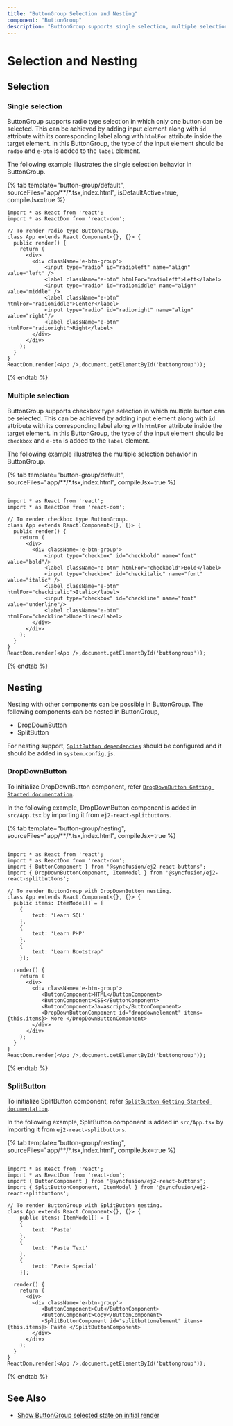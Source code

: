 ```yaml
---
title: "ButtonGroup Selection and Nesting"
component: "ButtonGroup"
description: "ButtonGroup supports single selection, multiple selection, nesting with dropdownbutton and splitbutton components."
---
```


# Selection and Nesting

## Selection

### Single selection

ButtonGroup supports radio type selection in which only one button can be selected. This can be achieved by adding input element
along with `id` attribute with its corresponding label along with `htmlFor` attribute inside the target element. In this ButtonGroup,
the type of the input element should be `radio` and `e-btn` is added to the `label` element.

The following example illustrates the single selection behavior in ButtonGroup.

{% tab template="button-group/default", sourceFiles="app/**/*.tsx,index.html", isDefaultActive=true, compileJsx=true %}

```tsx
import * as React from 'react';
import * as ReactDom from 'react-dom';

// To render radio type ButtonGroup.
class App extends React.Component<{}, {}> {
  public render() {
    return (
      <div>
        <div className='e-btn-group'>
            <input type="radio" id="radioleft" name="align" value="left" />
            <label className="e-btn" htmlFor="radioleft">Left</label>
            <input type="radio" id="radiomiddle" name="align" value="middle" />
            <label className="e-btn" htmlFor="radiomiddle">Center</label>
            <input type="radio" id="radioright" name="align" value="right"/>
            <label className="e-btn" htmlFor="radioright">Right</label>
        </div>
      </div>
    );
  }
}
ReactDom.render(<App />,document.getElementById('buttongroup'));

```

{% endtab %}

### Multiple selection

ButtonGroup supports checkbox type selection in which multiple button can be selected. This can be achieved by adding input element
along with `id` attribute with its corresponding label along with `htmlFor` attribute inside the target element. In this ButtonGroup,
the type of the input element should be `checkbox` and `e-btn` is added to the `label` element.

The following example illustrates the multiple selection behavior in ButtonGroup.

{% tab template="button-group/default", sourceFiles="app/**/*.tsx,index.html", compileJsx=true %}

```tsx

import * as React from 'react';
import * as ReactDom from 'react-dom';

// To render checkbox type ButtonGroup.
class App extends React.Component<{}, {}> {
  public render() {
    return (
      <div>
        <div className='e-btn-group'>
            <input type="checkbox" id="checkbold" name="font" value="bold"/>
            <label className="e-btn" htmlFor="checkbold">Bold</label>
            <input type="checkbox" id="checkitalic" name="font" value="italic" />
            <label className="e-btn" htmlFor="checkitalic">Italic</label>
            <input type="checkbox" id="checkline" name="font" value="underline"/>
            <label className="e-btn" htmlFor="checkline">Underline</label>
        </div>
      </div>
    );
  }
}
ReactDom.render(<App />,document.getElementById('buttongroup'));

```

{% endtab %}

## Nesting

Nesting with other components can be possible in ButtonGroup. The following components can be nested in ButtonGroup,
* DropDownButton
* SplitButton

For nesting support, [`SplitButton dependencies`](./../split-button/getting-started#dependencies) should be configured and
it should be added in `system.config.js`.

### DropDownButton

To initialize DropDownButton component, refer [`DropDownButton Getting Started documentation`](./../drop-down-button/getting-started).

In the following example, DropDownButton component is added in `src/App.tsx` by importing it from `ej2-react-splitbuttons`.

{% tab template="button-group/nesting", sourceFiles="app/**/*.tsx,index.html", compileJsx=true %}

```tsx

import * as React from 'react';
import * as ReactDom from 'react-dom';
import { ButtonComponent } from '@syncfusion/ej2-react-buttons';
import { DropDownButtonComponent, ItemModel } from '@syncfusion/ej2-react-splitbuttons';

// To render ButtonGroup with DropDownButton nesting.
class App extends React.Component<{}, {}> {
  public items: ItemModel[] = [
    {
        text: 'Learn SQL'
    },
    {
        text: 'Learn PHP'
    },
    {
        text: 'Learn Bootstrap'
    }];

  render() {
    return (
      <div>
        <div className='e-btn-group'>
           <ButtonComponent>HTML</ButtonComponent>
           <ButtonComponent>CSS</ButtonComponent>
           <ButtonComponent>Javascript</ButtonComponent>
           <DropDownButtonComponent id="dropdownelement" items={this.items}> More </DropDownButtonComponent>
        </div>
      </div>
    );
  }
}
ReactDom.render(<App />,document.getElementById('buttongroup'));

```

{% endtab %}

### SplitButton

To initialize SplitButton component, refer [`SplitButton Getting Started documentation`](../split-button/getting-started).

In the following example, SplitButton component is added in `src/App.tsx` by importing it from `ej2-react-splitbuttons`.

{% tab template="button-group/nesting", sourceFiles="app/**/*.tsx,index.html", compileJsx=true %}

```tsx

import * as React from 'react';
import * as ReactDom from 'react-dom';
import { ButtonComponent } from '@syncfusion/ej2-react-buttons';
import { SplitButtonComponent, ItemModel } from '@syncfusion/ej2-react-splitbuttons';

// To render ButtonGroup with SplitButton nesting.
class App extends React.Component<{}, {}> {
    public items: ItemModel[] = [
    {
        text: 'Paste'
    },
    {
        text: 'Paste Text'
    },
    {
        text: 'Paste Special'
    }];

  render() {
    return (
      <div>
        <div className='e-btn-group'>
           <ButtonComponent>Cut</ButtonComponent>
           <ButtonComponent>Copy</ButtonComponent>
           <SplitButtonComponent id="splitbuttonelement" items={this.items}> Paste </SplitButtonComponent>
        </div>
      </div>
    );
  }
}
ReactDom.render(<App />,document.getElementById('buttongroup'));

```

{% endtab %}

## See Also

* [Show ButtonGroup selected state on initial render](./how-to/show-buttongroup-selected-state-on-initial-render)
